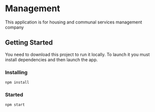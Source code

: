 # Management

This application is for housing and communal services management company

## Getting Started
You need to download this project to run it locally.
To launch it you must install dependencies and then launch the app.

### Installing

```
npm install
```

### Started

```
npm start
```
